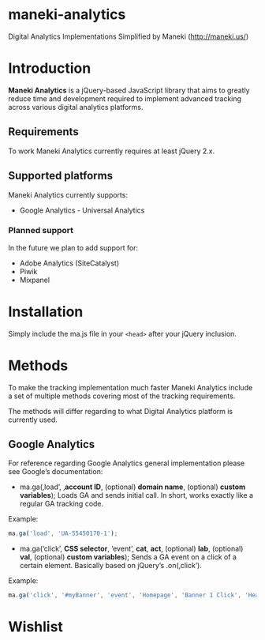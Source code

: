 # maneki-analytics
Digital Analytics Implementations Simplified by Maneki (http://maneki.us/)

# Introduction

**Maneki Analytics** is a jQuery-based JavaScript library that aims to greatly reduce time and development required to implement advanced tracking across various digital analytics platforms.

## Requirements 

To work Maneki Analytics currently requires at least jQuery 2.x.

## Supported platforms

Maneki Analytics currently supports:
- Google Analytics - Universal Analytics

### Planned support

In the future we plan to add support for:
- Adobe Analytics (SiteCatalyst)
- Piwik
- Mixpanel

# Installation

Simply include the ma.js file in your `<head>` after your jQuery inclusion.


# Methods

To make the tracking implementation much faster Maneki Analytics include a set of multiple methods covering most of the tracking requirements.

The methods will differ regarding to what Digital Analytics platform is currently used.

## Google Analytics

For reference regarding Google Analytics general implementation please see Google’s documentation:

- ma.ga(‚load’, ‚**account ID**, (optional) **domain name**, (optional) **custom variables**);
Loads GA and sends initial call. In short, works exactly like a regular GA tracking code. 

Example: 
```javascript
ma.ga('load', 'UA-55450170-1');
```

- ma.ga(‘click’, **CSS selector**, ‘event’, **cat**, **act**, (optional) **lab**, (optional) **val**, (optional) **custom variables**);
Sends a GA event on a click of a certain element. Basically based on jQuery’s .on(‚click’). 

Example:
```javascript
ma.ga('click', '#myBanner', 'event', 'Homepage', 'Banner 1 Click', 'Header');
```

# Wishlist
